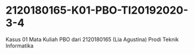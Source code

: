 # 2120180165-K01-PBO-TI20192020-3-4
Kasus 01 Mata Kuliah PBO dari 2120180165 (Lia Agustina) Prodi Teknik Informatika
